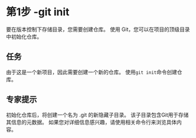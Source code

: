 # 第1步 -git init
要在版本控制下存储目录，您需要创建仓库。 使用 Git，您可以在项目的顶级目录中初始化仓库。

## 任务
由于这是一个新项目，因此需要创建一个新的仓库。 使用` git init `命令创建仓库。

## 专家提示
初始化仓库后，将创建一个名为 .git 的新隐藏子目录。 该子目录包含Git用于存储其信息的元数据。 如果您对详细信息感兴趣，请使用相关命令行来浏览具体内容。
